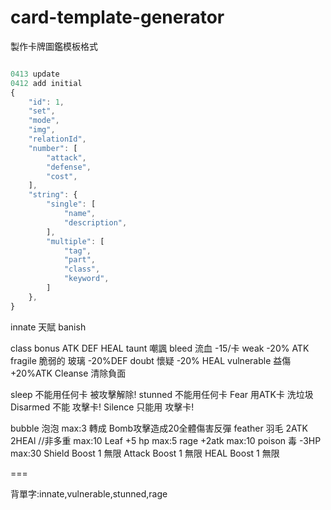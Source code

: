 # card-template-generator

製作卡牌圖鑑模板格式

```js

0413 update
0412 add initial
{
    "id": 1,
    "set",
    "mode",
    "img",
    "relationId",
    "number": [
        "attack",
        "defense",
        "cost",
    ],
    "string": {
        "single": [
            "name",
            "description",
        ],
        "multiple": [
            "tag",
            "part",
            "class",
            "keyword",
        ]
    },
}
```

innate 天賦
banish

class bonus ATK DEF HEAL
taunt 嘲諷 
bleed 流血 -15/卡
weak  -20% ATK
fragile 脆弱的 玻璃 -20%DEF
doubt 懷疑 -20% HEAL
vulnerable 益傷 +20%ATK 
Cleanse 清除負面

sleep 不能用任何卡 被攻擊解除!
stunned 不能用任何卡
Fear 用ATK卡 洗垃圾
Disarmed 不能 攻擊卡!
Silence  只能用 攻擊卡!


bubble 泡泡 max:3 轉成 Bomb攻擊造成20全體傷害反彈
feather 羽毛 2ATK 2HEAl //非多重 max:10
Leaf +5 hp max:5
rage +2atk max:10
poison 毒 -3HP max:30
Shield Boost 1 無限
Attack Boost 1 無限
HEAL   Boost 1 無限

===

背單字:innate,vulnerable,stunned,rage